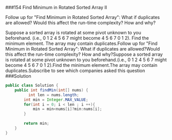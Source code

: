 ###154 Find Minimum in Rotated Sorted Array II

Follow up for "Find Minimum in Rotated Sorted Array":
What if duplicates are allowed?
Would this affect the run-time complexity? How and why?

Suppose a sorted array is rotated at some pivot unknown to you beforehand.
(i.e., 0 1 2 4 5 6 7 might become 4 5 6 7 0 1 2).
Find the minimum element.
The array may contain duplicates.Follow up for "Find Minimum in Rotated Sorted Array":
What if duplicates are allowed?Would this affect the run-time complexity? How and why?Suppose a sorted array is rotated at some pivot unknown to you beforehand.(i.e., 0 1 2 4 5 6 7 might become 4 5 6 7 0 1 2).Find the minimum element.The array may contain duplicates.Subscribe to see which companies asked this question
###Solution
```java
public class Solution {
    public int findMin(int[] nums) {
          int len = nums.length;
        int min = Integer.MAX_VALUE;
        for(int i = 0; i < len ; i ++){
            min = min<nums[i]?min:nums[i];
        }
        
        return min;
    }
}